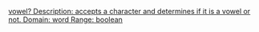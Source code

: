 <u>vowel?<u>
Description: accepts a character and determines if it is a vowel or not.
Domain: word
Range: boolean
